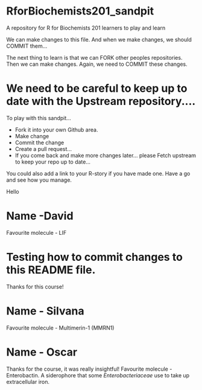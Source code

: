 # RforBiochemists201_sandpit
A repository for R for Biochemists 201 learners to play and learn

We can make changes to this file. 
And when we make changes, we should COMMIT them...

The next thing to learn is that we can FORK other peoples repositories. 
Then we can make changes. 
Again, we need to COMMIT these changes. 

# We need to be careful to keep up to date with the Upstream repository.... 


To play with this sandpit...
- Fork it into your own Github area. 
- Make change
- Commit the change
- Create a pull request...
- If you come back and make more changes later... please Fetch upstream to keep your repo up to date...

You could also add a link to your R-story if you have made one. 
Have a go and see how you manage. 


Hello

# Name -David

Favourite molecule - LIF

# Testing how to commit changes to this README file. 

Thanks for this course!

# Name - Silvana

Favourite molecule - Multimerin-1 (MMRN1)

# Name - Oscar

Thanks for the course, it was really insightful!
Favourite molecule - Enterobactin. A siderophore that some *Enterobacteriaceae* use to take up extracellular iron.

